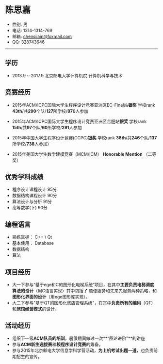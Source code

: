 # ﻿陈思嘉
- 性别: 男
- 电话: 1314-1314-769
- 邮箱: chensjiain@foxmail.com
- QQ: 328743646

-------

## 学历
- 2013.9 ~ 2017.9 北京邮电大学计算机院 计算机科学与技术

## 竞赛经历
- 2015年ACM/ICPC国际大学生程序设计竞赛亚洲区EC-Final站**银奖**
学校rank **43th**/共**290**个队/**127**所学校/**870**人参加

- 2015年ACM/ICPC国际大学生程序设计竞赛亚洲区合肥站**银奖**
学校rank **15th**/共**97**个队/**60**所学校/**291**人参加

- 2015年中国大学生程序设计竞赛(CCPC)**银奖**
学校rank **38th**/共**246**个队/**137**所学校/**738**人参加）

- 2015年美国大学生数学建模竞赛（MCM/ICM）
**Honorable Mention** （二等奖）

## 优秀学科成绩
- 程序设计课程设计 95分
- 数据结构课程设计 90分
- 算法设计与分析 91分
- 高等数学(下) 90分

## 编程语言
- 熟练掌握： C++ \ Qt
- 基本使用： Database
- 数据结构
- 算法

## 项目经历
- 大一下参与“基于ege和C的图形化电梯系统”项目，在其中**主要负责电梯调度算法的设计**（用C语言实现）其中包括了
顺便服务和先来先服务两种策略，和**图形化界面的设计**（用ege图形库实现）。
- 大二下参与"基于QT的图形化旅店管理系统"，在其中**负责所有的编码**（QT）和**旅馆经营模式**的设计。


## 活动经历
- 组织下一级**ACM队员的培训**，暑假期间做过一次**“图论进阶”**的讲座
- 参与**ACM新生选拔赛**和**校程序设计竞赛**的筹备。
- 参与2015年北京邮电大学信息学科学营活动，**为上机考试出题一道**，也负责前期招生的宣传。
